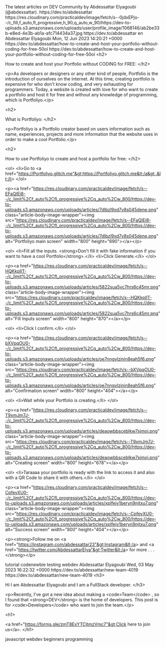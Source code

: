 <?xml version="1.0" encoding="UTF-8"?>
<rss version="2.0" xmlns:atom="http://www.w3.org/2005/Atom" xmlns:dc="http://purl.org/dc/elements/1.1/">
  <channel>
    <title>DEV Community: Abdessattar Elyagoubi</title>
    <description>The latest articles on DEV Community by Abdessattar Elyagoubi (@abdessattar).</description>
    <link>https://dev.to/abdessattar</link>
    <image>
      <url>https://res.cloudinary.com/practicaldev/image/fetch/s--0jdxEPjo--/c_fill,f_auto,fl_progressive,h_90,q_auto,w_90/https://dev-to-uploads.s3.amazonaws.com/uploads/user/profile_image/1068146/ab2be33b-e8ed-4e3b-ab1a-afc714434a37.jpg</url>
      <title>DEV Community: Abdessattar Elyagoubi</title>
      <link>https://dev.to/abdessattar</link>
    </image>
    <atom:link rel="self" type="application/rss+xml" href="https://dev.to/feed/abdessattar"/>
    <language>en</language>
    <item>
      <title>How to create and host your Portfolio without CODING for FREE</title>
      <dc:creator>Abdessattar Elyagoubi</dc:creator>
      <pubDate>Mon, 12 Jun 2023 14:20:21 +0000</pubDate>
      <link>https://dev.to/abdessattar/how-to-create-and-host-your-portfolio-without-coding-for-free-50ol</link>
      <guid>https://dev.to/abdessattar/how-to-create-and-host-your-portfolio-without-coding-for-free-50ol</guid>
      <description>&lt;h2&gt;
  
  
  How to create and host your Portfolio without CODING for FREE:
&lt;/h2&gt;

&lt;p&gt;As developers or designers or any other kind of people, Portfolio is the introduction of ourselves on the internet. At this time, creating portfolio is expensive for who don't know coding, and very exhausting for programmers. Today, a website is created with love for who want to create a portfolio and host it for free and without any knowledge of programming, which is Portfoliyo.&lt;/p&gt;




&lt;h2&gt;
  
  
  What is Portfoliyo:
&lt;/h2&gt;

&lt;p&gt;Portfoliyo is a Portfolio creator based on users information such as name, experiences, projects and more information that the website uses in order to make a cool Portfolio.&lt;/p&gt;




&lt;h2&gt;
  
  
  How to use Portfoliyo to create and host a portfolio for free:
&lt;/h2&gt;

&lt;ol&gt;
&lt;li&gt;Go to &lt;a href="https://Portfoliyo.glitch.me"&gt;https://Portfoliyo.glitch.me&lt;/a&gt;.&lt;/li&gt;
&lt;/ol&gt;

&lt;p&gt;&lt;a href="https://res.cloudinary.com/practicaldev/image/fetch/s--EFaQIEi8--/c_limit%2Cf_auto%2Cfl_progressive%2Cq_auto%2Cw_800/https://dev-to-uploads.s3.amazonaws.com/uploads/articles/7dlbzl9xd7v8s045dene.png" class="article-body-image-wrapper"&gt;&lt;img src="https://res.cloudinary.com/practicaldev/image/fetch/s--EFaQIEi8--/c_limit%2Cf_auto%2Cfl_progressive%2Cq_auto%2Cw_800/https://dev-to-uploads.s3.amazonaws.com/uploads/articles/7dlbzl9xd7v8s045dene.png" alt="Portfoliyo main screen" width="800" height="690"&gt;&lt;/a&gt;&lt;/p&gt;

&lt;ol&gt;
&lt;li&gt;Fill all the inputs. &lt;strong&gt;Don't fill it with fake information if you want to have a cool Portfolio&lt;/strong&gt;.&lt;/li&gt;
&lt;li&gt;Click Generate.&lt;/li&gt;
&lt;/ol&gt;

&lt;p&gt;&lt;a href="https://res.cloudinary.com/practicaldev/image/fetch/s--HQKkpIlT--/c_limit%2Cf_auto%2Cfl_progressive%2Cq_auto%2Cw_800/https://dev-to-uploads.s3.amazonaws.com/uploads/articles/5822sua5vc7hrs6c45mr.png" class="article-body-image-wrapper"&gt;&lt;img src="https://res.cloudinary.com/practicaldev/image/fetch/s--HQKkpIlT--/c_limit%2Cf_auto%2Cfl_progressive%2Cq_auto%2Cw_800/https://dev-to-uploads.s3.amazonaws.com/uploads/articles/5822sua5vc7hrs6c45mr.png" alt="Fill Inputs screen" width="800" height="870"&gt;&lt;/a&gt;&lt;/p&gt;

&lt;ol&gt;
&lt;li&gt;Click I confirm.&lt;/li&gt;
&lt;/ol&gt;

&lt;p&gt;&lt;a href="https://res.cloudinary.com/practicaldev/image/fetch/s--bXVpqOU0--/c_limit%2Cf_auto%2Cfl_progressive%2Cq_auto%2Cw_800/https://dev-to-uploads.s3.amazonaws.com/uploads/articles/oe7nngvlzinin8eah5f6.png" class="article-body-image-wrapper"&gt;&lt;img src="https://res.cloudinary.com/practicaldev/image/fetch/s--bXVpqOU0--/c_limit%2Cf_auto%2Cfl_progressive%2Cq_auto%2Cw_800/https://dev-to-uploads.s3.amazonaws.com/uploads/articles/oe7nngvlzinin8eah5f6.png" alt="Confirmation screen" width="800" height="404"&gt;&lt;/a&gt;&lt;/p&gt;

&lt;ol&gt;
&lt;li&gt;Wait while your Portfolio is creating.&lt;/li&gt;
&lt;/ol&gt;

&lt;p&gt;&lt;a href="https://res.cloudinary.com/practicaldev/image/fetch/s--T9xmJm7J--/c_limit%2Cf_auto%2Cfl_progressive%2Cq_auto%2Cw_800/https://dev-to-uploads.s3.amazonaws.com/uploads/articles/deaowbbsceblkw7sjmoj.png" class="article-body-image-wrapper"&gt;&lt;img src="https://res.cloudinary.com/practicaldev/image/fetch/s--T9xmJm7J--/c_limit%2Cf_auto%2Cfl_progressive%2Cq_auto%2Cw_800/https://dev-to-uploads.s3.amazonaws.com/uploads/articles/deaowbbsceblkw7sjmoj.png" alt="Creating screen" width="800" height="678"&gt;&lt;/a&gt;&lt;/p&gt;

&lt;ol&gt;
&lt;li&gt;Taraaaa your portfolio is ready with the link to access it and also with a QR Code to share it with others.&lt;/li&gt;
&lt;/ol&gt;

&lt;p&gt;&lt;a href="https://res.cloudinary.com/practicaldev/image/fetch/s--CpfevXU0--/c_limit%2Cf_auto%2Cfl_progressive%2Cq_auto%2Cw_800/https://dev-to-uploads.s3.amazonaws.com/uploads/articles/xplfejv1beryn9njtxu7.png" class="article-body-image-wrapper"&gt;&lt;img src="https://res.cloudinary.com/practicaldev/image/fetch/s--CpfevXU0--/c_limit%2Cf_auto%2Cfl_progressive%2Cq_auto%2Cw_800/https://dev-to-uploads.s3.amazonaws.com/uploads/articles/xplfejv1beryn9njtxu7.png" alt="Success screen" width="800" height="404"&gt;&lt;/a&gt;&lt;/p&gt;

&lt;p&gt;&lt;strong&gt;Follow me on &lt;a href="https://instagram.com/abdessattar23"&gt;Instagram&lt;/a&gt; and &lt;a href="https://twitter.com/AbdessattarElya"&gt;Twitter&lt;/a&gt; for more . . .&lt;/strong&gt;&lt;/p&gt;

</description>
      <category>tutorial</category>
      <category>codenewbie</category>
      <category>testing</category>
      <category>webdev</category>
    </item>
    <item>
      <title>New Team</title>
      <dc:creator>Abdessattar Elyagoubi</dc:creator>
      <pubDate>Wed, 03 May 2023 16:22:32 +0000</pubDate>
      <link>https://dev.to/abdessattar/new-team-4019</link>
      <guid>https://dev.to/abdessattar/new-team-4019</guid>
      <description>&lt;h3&gt;
  
  
  Hi I am Abdessattar Elyagoubi and I am a FullStack developer.
&lt;/h3&gt;

&lt;p&gt;Recently, I've got a new idea about making a &lt;code&gt;Team&lt;/code&gt; , so I found that &lt;strong&gt;DEV&lt;/strong&gt; is the home of developers. This post is for &lt;code&gt;Developers&lt;/code&gt; who want to join the team.&lt;/p&gt;

&lt;h1&gt;
  
  
  &lt;a href="https://forms.gle/zmT8ExYTCjtmzVmc7"&gt;Click here to join us&lt;/a&gt;.
&lt;/h1&gt;

</description>
      <category>javascript</category>
      <category>webdev</category>
      <category>beginners</category>
      <category>programming</category>
    </item>
  </channel>
</rss>
